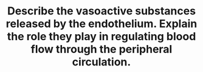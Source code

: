 ---
title: "Describe the vasoactive substances released by the endothelium. Explain the role they play in regulating blood flow through the peripheral circulation."
entityType: SAQ
exam: PEX
college: ANZCA
year: 2004
sitting: A
question: 10
passRate: 65
EC_expectedDomains:
- "The main points expected for a pass were to describe the formation of these substances and pathways by which they interacted with vascular smooth muscle."
- "Also required was an understanding that these paracrine substances are vasoactive regulators, helping match regional perfusion to metabolic demand."
- "Additional points were awarded for listing the factors which stimulated or inhibited release of these substances; hormones, local metabolites and changes in wall tension."
EC_extraCredit:
- "The key vasoactive substances released from the endothelium are nitric oxide, prostacyclin and the endothelins."
EC_errorsCommon:
- "Common errors were to describe the role of the endothelium in coagulation in fibrinolysis, and to describe the physics of blood flow."
---